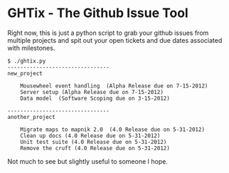 # GHTix - The Github Issue Tool

Right now, this is just a python script to grab your github issues from 
multiple projects and spit out your open tickets and due dates associated with milestones.

    $ ./ghtix.py 
    --------------------------------
    new_project

        Mousewheel event handling  (Alpha Release due on 7-15-2012)
        Server setup (Alpha Release due on 7-15-2012)
        Data model  (Software Scoping due on 3-15-2012)

    --------------------------------
    another_project

        Migrate maps to mapnik 2.0  (4.0 Release due on 5-31-2012)
        Clean up docs (4.0 Release due on 5-31-2012)
        Unit test suite (4.0 Release due on 5-31-2012)
        Remove the cruft (4.0 Release due on 5-31-2012)

Not much to see but slightly useful to someone I hope. 
